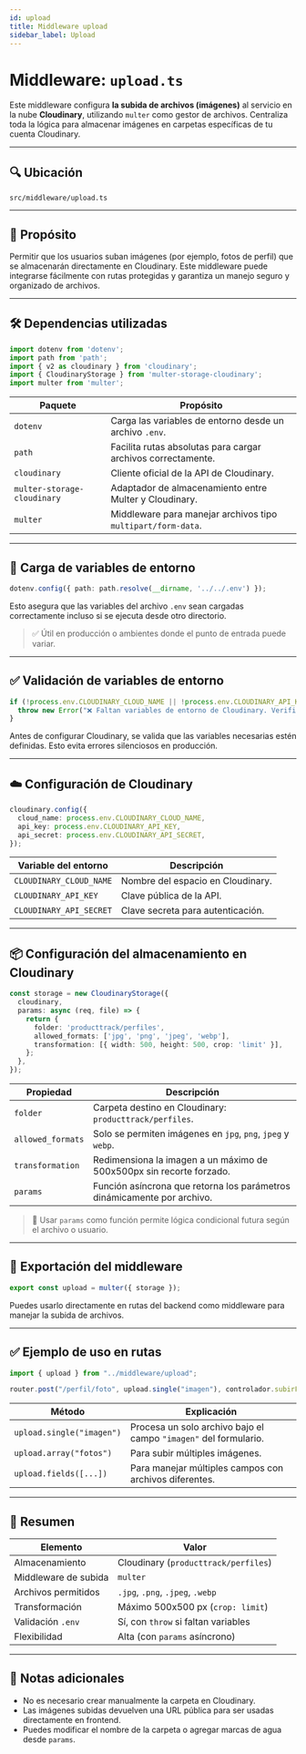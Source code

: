 ```yaml
---
id: upload
title: Middleware upload
sidebar_label: Upload
---
```


# Middleware: `upload.ts`

Este middleware configura **la subida de archivos (imágenes)** al servicio en la nube **Cloudinary**, utilizando `multer` como gestor de archivos. Centraliza toda la lógica para almacenar imágenes en carpetas específicas de tu cuenta Cloudinary.

---

## 🔍 Ubicación

`src/middleware/upload.ts`

---

## 📌 Propósito

Permitir que los usuarios suban imágenes (por ejemplo, fotos de perfil) que se almacenarán directamente en Cloudinary. Este middleware puede integrarse fácilmente con rutas protegidas y garantiza un manejo seguro y organizado de archivos.

---

## 🛠️ Dependencias utilizadas

```ts
import dotenv from 'dotenv';
import path from 'path';
import { v2 as cloudinary } from 'cloudinary';
import { CloudinaryStorage } from 'multer-storage-cloudinary';
import multer from 'multer';
````

| Paquete                     | Propósito                                                    |
| --------------------------- | ------------------------------------------------------------ |
| `dotenv`                    | Carga las variables de entorno desde un archivo `.env`.      |
| `path`                      | Facilita rutas absolutas para cargar archivos correctamente. |
| `cloudinary`                | Cliente oficial de la API de Cloudinary.                     |
| `multer-storage-cloudinary` | Adaptador de almacenamiento entre Multer y Cloudinary.       |
| `multer`                    | Middleware para manejar archivos tipo `multipart/form-data`. |

---

## 🔐 Carga de variables de entorno

```ts
dotenv.config({ path: path.resolve(__dirname, '../../.env') });
```

Esto asegura que las variables del archivo `.env` sean cargadas correctamente incluso si se ejecuta desde otro directorio.

> ✅ Útil en producción o ambientes donde el punto de entrada puede variar.

---

## ✅ Validación de variables de entorno

```ts
if (!process.env.CLOUDINARY_CLOUD_NAME || !process.env.CLOUDINARY_API_KEY || !process.env.CLOUDINARY_API_SECRET) {
  throw new Error("❌ Faltan variables de entorno de Cloudinary. Verifica tu archivo .env");
}
```

Antes de configurar Cloudinary, se valida que las variables necesarias estén definidas. Esto evita errores silenciosos en producción.

---

## ☁️ Configuración de Cloudinary

```ts
cloudinary.config({
  cloud_name: process.env.CLOUDINARY_CLOUD_NAME,
  api_key: process.env.CLOUDINARY_API_KEY,
  api_secret: process.env.CLOUDINARY_API_SECRET,
});
```

| Variable del entorno    | Descripción                       |
| ----------------------- | --------------------------------- |
| `CLOUDINARY_CLOUD_NAME` | Nombre del espacio en Cloudinary. |
| `CLOUDINARY_API_KEY`    | Clave pública de la API.          |
| `CLOUDINARY_API_SECRET` | Clave secreta para autenticación. |

---

## 📦 Configuración del almacenamiento en Cloudinary

```ts
const storage = new CloudinaryStorage({
  cloudinary,
  params: async (req, file) => {
    return {
      folder: 'producttrack/perfiles',
      allowed_formats: ['jpg', 'png', 'jpeg', 'webp'],
      transformation: [{ width: 500, height: 500, crop: 'limit' }],
    };
  },
});
```

| Propiedad         | Descripción                                                             |
| ----------------- | ----------------------------------------------------------------------- |
| `folder`          | Carpeta destino en Cloudinary: `producttrack/perfiles`.                 |
| `allowed_formats` | Solo se permiten imágenes en `jpg`, `png`, `jpeg` y `webp`.             |
| `transformation`  | Redimensiona la imagen a un máximo de 500x500px sin recorte forzado.    |
| `params`          | Función asíncrona que retorna los parámetros dinámicamente por archivo. |

> 🎯 Usar `params` como función permite lógica condicional futura según el archivo o usuario.

---

## 🚀 Exportación del middleware

```ts
export const upload = multer({ storage });
```

Puedes usarlo directamente en rutas del backend como middleware para manejar la subida de archivos.

---

## ✅ Ejemplo de uso en rutas

```ts
import { upload } from "../middleware/upload";

router.post("/perfil/foto", upload.single("imagen"), controlador.subirFoto);
```

| Método                    | Explicación                                                      |
| ------------------------- | ---------------------------------------------------------------- |
| `upload.single("imagen")` | Procesa un solo archivo bajo el campo `"imagen"` del formulario. |
| `upload.array("fotos")`   | Para subir múltiples imágenes.                                   |
| `upload.fields([...])`    | Para manejar múltiples campos con archivos diferentes.           |

---

## 📝 Resumen

| Elemento             | Valor                                |
| -------------------- | ------------------------------------ |
| Almacenamiento       | Cloudinary (`producttrack/perfiles`) |
| Middleware de subida | `multer`                             |
| Archivos permitidos  | `.jpg`, `.png`, `.jpeg`, `.webp`     |
| Transformación       | Máximo 500x500 px (`crop: limit`)    |
| Validación `.env`    | Sí, con `throw` si faltan variables  |
| Flexibilidad         | Alta (con `params` asíncrono)        |

---

## 🧠 Notas adicionales

* No es necesario crear manualmente la carpeta en Cloudinary.
* Las imágenes subidas devuelven una URL pública para ser usadas directamente en frontend.
* Puedes modificar el nombre de la carpeta o agregar marcas de agua desde `params`.


